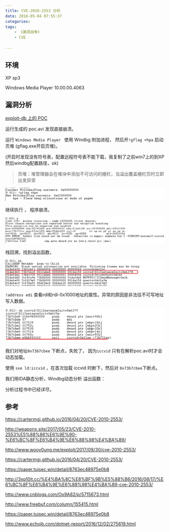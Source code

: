 ```yaml
---
title: CVE-2010-2553 分析
date: 2018-05-04 07:55:37
categories:
tags:
	- 《漏洞战争》
	- CVE

---
```



## 环境

XP sp3

Windows Media Player 10.00.00.4063



## 漏洞分析

[exploit-db 上的 POC](CVE-2010-2553-POC.py)

运行生成的 poc.avi 发现直接崩溃。

运行 `Windows Media Player `  使用 Windbg 附加进程， 然后开`!gflag +hpa`  启动页堆 (gflag.exe开启页堆)。

(开启时发现没有符号表，配置远程符号表不能下载，我复制了之前win7上的到XP然后windbg配置路径，ok)

> 页堆：堆管理器会在堆块中添加不可访问的栅栏，当溢出覆盖栅栏页时立即出发异常

![img-1](CVE-2010-2553/img-1.png)

继续执行 ， 程序崩溃。


![img-2](CVE-2010-2553/img-2.png)

栈回溯，找到溢出函数，


![img-3](CVE-2010-2553/img-3.png)

`!address edi`  查看rdi和rdi-0x1000地址的属性。异常的原因是非法往不可写地址写入数据。


![img-4](CVE-2010-2553/img-4.png)

我们对地址`0x73b7cbee` 下断点，失败了， 因为`iccvid` 只有在解析poc.avi时才会动态加载。

使用 `sxe ld:iccvid` ，在首次加载 iccvid 时断下，然后对 `0x73b7cbee`下断点。

我们用IDA静态分析，Windbg动态分析 溢出函数：

分析过程书中已经详尽。

## 参考

https://cartermgj.github.io/2016/04/20/CVE-2010-2553/

http://weaponx.site/2017/05/23/CVE-2010-2553%E5%88%86%E6%9E%90-%E6%BC%8F%E6%B4%9E%E6%88%98%E4%BA%89/

http://www.wooy0ung.me/exploit/2017/09/30/cve-2010-2553/

https://cartermgj.github.io/2016/04/20/CVE-2010-2553/

https://paper.tuisec.win/detail/8763ec48975e0b8

http://3xp10it.cc/%E4%BA%8C%E8%BF%9B%E5%88%B6/2016/08/17/%E6%BC%8F%E6%B4%9E%E6%88%98%E4%BA%89-cve-2010-2553/

http://www.cnblogs.com/Ox9A82/p/5715673.html

http://www.freebuf.com/column/155415.html

https://paper.tuisec.win/detail/8763ec48975e0b8

http://www.echojb.com/dotnet-report/2016/12/02/275619.html























